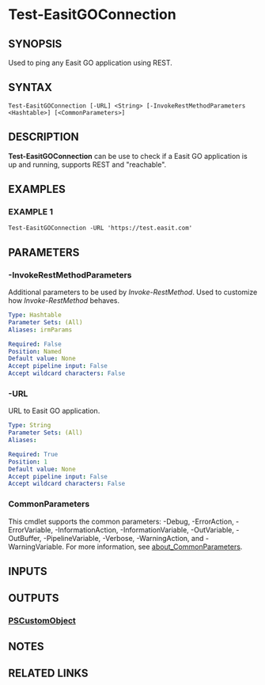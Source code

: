 # Test-EasitGOConnection

## SYNOPSIS
Used to ping any Easit GO application using REST.

## SYNTAX

```
Test-EasitGOConnection [-URL] <String> [-InvokeRestMethodParameters <Hashtable>] [<CommonParameters>]
```

## DESCRIPTION
**Test-EasitGOConnection** can be use to check if a Easit GO application is up and running, supports REST and "reachable".

## EXAMPLES

### EXAMPLE 1
```
Test-EasitGOConnection -URL 'https://test.easit.com'
```

## PARAMETERS

### -InvokeRestMethodParameters
Additional parameters to be used by *Invoke-RestMethod*.
Used to customize how *Invoke-RestMethod* behaves.

```yaml
Type: Hashtable
Parameter Sets: (All)
Aliases: irmParams

Required: False
Position: Named
Default value: None
Accept pipeline input: False
Accept wildcard characters: False
```

### -URL
URL to Easit GO application.

```yaml
Type: String
Parameter Sets: (All)
Aliases:

Required: True
Position: 1
Default value: None
Accept pipeline input: False
Accept wildcard characters: False
```

### CommonParameters
This cmdlet supports the common parameters: -Debug, -ErrorAction, -ErrorVariable, -InformationAction, -InformationVariable, -OutVariable, -OutBuffer, -PipelineVariable, -Verbose, -WarningAction, and -WarningVariable. For more information, see [about_CommonParameters](http://go.microsoft.com/fwlink/?LinkID=113216).

## INPUTS

## OUTPUTS

### [PSCustomObject](https://learn.microsoft.com/en-us/dotnet/api/system.management.automation.pscustomobject)
## NOTES

## RELATED LINKS
